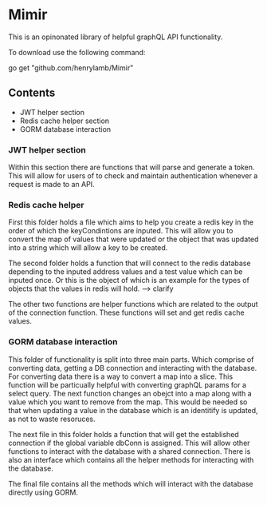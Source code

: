 # Mimir

This is an opinonated library of helpful graphQL API functionality.

To download use the following command: 

go get "github.com/henrylamb/Mimir"

## Contents

- JWT helper section
- Redis cache helper section 
- GORM database interaction

### JWT helper section 

Within this section there are functions that will parse and generate a token. This will allow for users of to check and maintain authentication whenever a request is made to an API. 

### Redis cache helper

First this folder holds a file which aims to help you create a redis key in the order of which the keyCondintions are inputed. This will allow you to convert the map of values that were updated or the object that was updated into a string which will allow a key to be created. 

The second folder holds a function that will connect to the redis database depending to the inputed address values and a test value which can be inputed once. Or this is the object of which is an example for the types of objects that the values in redis will hold. --> clarify

The other two functions are helper functions which are related to the output of the connection function. These functions will set and get redis cache values. 

### GORM database interaction

This folder of functionality is split into three main parts. Which comprise of converting data, getting a DB connection and interacting with the database. 
For converting data there is a way to convert a map into a slice. This function will be particually helpful with converting graphQL params for a select query. 
The next function changes an obejct into a map along with a value which you want to remove from the map. This would be needed so that when updating a value in the database which is an identitify is updated, as not to waste resoruces. 

The next file in this folder holds a function that will get the established connection if the global variable dbConn is assigned. This will allow other functions to interact with the database with a shared connection. There is also an interface which contains all the helper methods for interacting with the database. 

The final file contains all the methods which will interact with the database directly using GORM.

